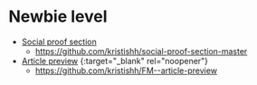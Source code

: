 # Newbie level

* [Social proof section](https://cocky-wozniak-6f667f.netlify.app/)
  - https://github.com/kristishh/social-proof-section-master
* [Article preview](https://inspiring-babbage-db1b91.netlify.app/) {:target="_blank" rel="noopener"}
  - https://github.com/kristishh/FM--article-preview
